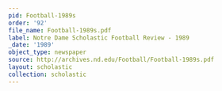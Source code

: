```yaml
---
pid: Football-1989s
order: '92'
file_name: Football-1989s.pdf
label: Notre Dame Scholastic Football Review - 1989
_date: '1989'
object_type: newspaper
source: http://archives.nd.edu/Football/Football-1989s.pdf
layout: scholastic
collection: scholastic
---
```

